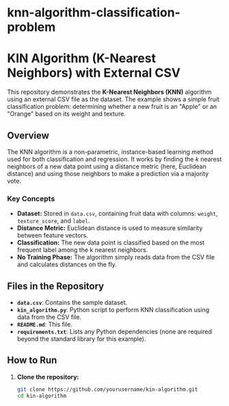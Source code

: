 # knn-algorithm-classification-problem
# KIN Algorithm (K-Nearest Neighbors) with External CSV

This repository demonstrates the **K-Nearest Neighbors (KNN)** algorithm using an external CSV file as the dataset. The example shows a simple fruit classification problem: determining whether a new fruit is an "Apple" or an "Orange" based on its weight and texture.

## Overview

The KNN algorithm is a non-parametric, instance-based learning method used for both classification and regression. It works by finding the *k* nearest neighbors of a new data point using a distance metric (here, Euclidean distance) and using those neighbors to make a prediction via a majority vote.

### Key Concepts

- **Dataset:** Stored in `data.csv`, containing fruit data with columns: `weight`, `texture_score`, and `label`.
- **Distance Metric:** Euclidean distance is used to measure similarity between feature vectors.
- **Classification:** The new data point is classified based on the most frequent label among the k nearest neighbors.
- **No Training Phase:** The algorithm simply reads data from the CSV file and calculates distances on the fly.

## Files in the Repository

- **`data.csv`**: Contains the sample dataset.
- **`kin_algorithm.py`**: Python script to perform KNN classification using data from the CSV file.
- **`README.md`**: This file.
- **`requirements.txt`**: Lists any Python dependencies (none are required beyond the standard library for this example).

## How to Run

1. **Clone the repository:**
   ```bash
   git clone https://github.com/yourusername/kin-algorithm.git
   cd kin-algorithm
